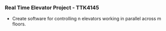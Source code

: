### Real Time Elevator Project - TTK4145 
- Create software for controlling n elevators working in parallel across m floors. 
